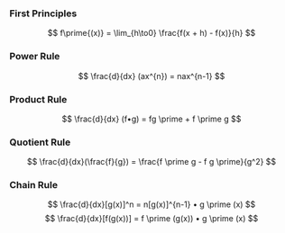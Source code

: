 ### First Principles
$$ f\prime{(x)} = \lim_{h\to0} \frac{f(x + h) - f(x)}{h} $$
### Power Rule
$$ \frac{d}{dx} (ax^{n}) = nax^{n-1} $$
### Product Rule
$$ \frac{d}{dx} (f•g) = fg \prime + f \prime g $$
### Quotient Rule
$$ \frac{d}{dx}(\frac{f}{g}) = \frac{f \prime g - f g \prime}{g^2} $$
### Chain Rule
$$ \frac{d}{dx}[g(x)]^n = n[g(x)]^{n-1} • g \prime (x)  $$
$$ \frac{d}{dx}[f(g(x))] = f \prime (g(x)) • g \prime (x) $$